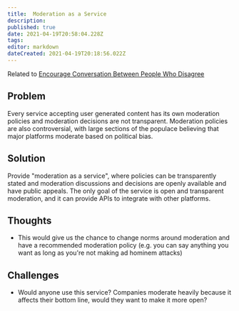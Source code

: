 ```yaml
---
title:  Moderation as a Service
description: 
published: true
date: 2021-04-19T20:58:04.228Z
tags: 
editor: markdown
dateCreated: 2021-04-19T20:18:56.022Z
---
```


Related to [Encourage Conversation Between People Who Disagree](encourage-conversation.md)

## Problem
Every service accepting user generated content has its own moderation policies and moderation decisions are not transparent. Moderation policies are also controversial, with large sections of the populace believing that major platforms moderate based on political bias.

## Solution
Provide "moderation as a service", where policies can be transparently stated and moderation discussions and decisions are openly available and have public appeals. The only goal of the service is open and transparent moderation, and it can provide APIs to integrate with other platforms.

## Thoughts
- This would give us the chance to change norms around moderation and have a recommended moderation policy (e.g. you can say anything you want as long as you're not making ad hominem attacks)

## Challenges
- Would anyone use this service? Companies moderate heavily because it affects their bottom line, would they want to make it more open?
